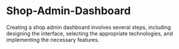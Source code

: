 # Shop-Admin-Dashboard
Creating a shop admin dashboard involves several steps, including designing the interface, selecting the appropriate technologies, and implementing the necessary features.
